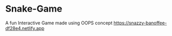 # Snake-Game
A fun Interactive Game made using OOPS concept
https://snazzy-banoffee-df28e4.netlify.app
